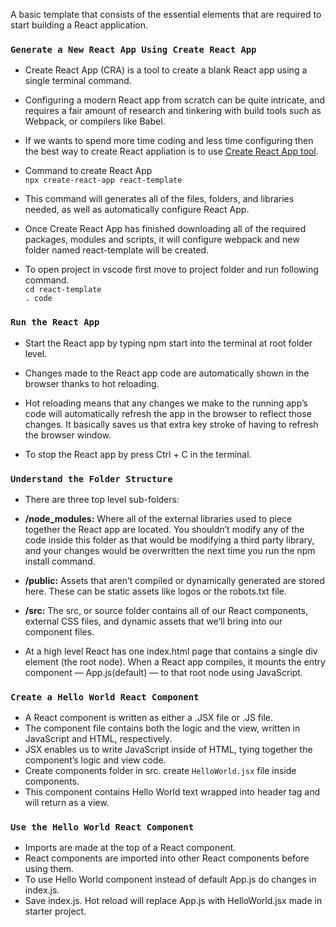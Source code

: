 A basic template that consists of the essential elements that are required to start building a React application.

### `Generate a New React App Using Create React App`

*   Create React App (CRA) is a tool to create a blank React app using a single terminal command.

*   Configuring a modern React app from scratch can be quite intricate, and requires a fair amount of research and tinkering with build tools such     as Webpack, or compilers like Babel.

*   If we wants to spend more time coding and less time configuring then the best way to create React appliation is to use [Create React App tool](https://github.com/facebook/create-react-app).

*   Command to create React App<br/>
`npx create-react-app react-template`<br/>
  
*   This command will generates  all of the files, folders, and libraries needed, as well as automatically configure React App.

*   Once Create React App has finished downloading all of the required packages, modules and scripts, it will configure webpack and new folder      named react-template will be created.

*   To open project in vscode first move to project folder and run following command.<br/>
    `cd react-template`<br/>
    `. code `
 
### `Run the React App`

* Start the React app by typing npm start into the terminal at root folder level.
 
* Changes made to the React app code are automatically shown in the browser thanks to hot reloading.
 
* Hot reloading means that any changes we make to the running app’s code will automatically refresh the app in the browser to reflect those     changes. It basically saves us that extra key stroke of having to refresh the browser window.
 
* To stop the React app by press Ctrl + C in the terminal.
 
### `Understand the Folder Structure`

* There are three top level sub-folders:

 * __/node_modules:__ Where all of the external libraries used to piece together the React app are located. You shouldn’t modify any of the code inside this folder as that would be modifying a third party library, and your changes would be overwritten the next time you run the npm install command.
    
 * __/public:__ Assets that aren’t compiled or dynamically generated are stored here. These can be static assets like logos or the robots.txt  file.
    
 * __/src:__  The src, or source folder contains all of our React components, external CSS files, and dynamic assets that we’ll bring into our component files.
    
* At a high level React has one index.html page that contains a single div element (the root node). When a React app compiles, it mounts the entry component — App.js(default) — to that root node using JavaScript.

### `Create a Hello World React Component`
*   A React component is written as either a .JSX file or .JS file.
*   The component file contains both the logic and the view, written in JavaScript and HTML, respectively.
*   JSX enables us to write JavaScript inside of HTML, tying together the component’s logic and view code.
*   Create components folder in src. create `HelloWorld.jsx` file inside components.
*   This component contains Hello World text wrapped into header tag  and will return as a view.

### `Use the Hello World React Component`
*   Imports are made at the top of a React component.
*   React components are imported into other React components before using them.
*   To use Hello World component instead of default App.js do changes in index.js.
*   Save index.js. Hot reload will replace App.js with HelloWorld.jsx made in starter project.
